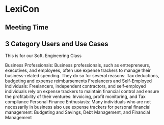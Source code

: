 # LexiCon 

## Meeting Time 

## 3 Category Users and Use Cases
This is for our Soft. Engineering Class

Business Professionals:
Business professionals, such as entrepreneurs, executives, and employees, often use expense trackers to manage their business-related spending. They do so for several reasons: Tax deductions, budgeting and expense reimbursements 
Freelancers and Self-Employed Individuals:
Freelancers, independent contractors, and self-employed individuals rely on expense trackers to maintain financial control and ensure the profitability of their ventures: Invoicing, profit monitoring, and Tax compliance 
Personal Finance Enthusiasts:
Many individuals who are not necessarily in business also use expense trackers for personal financial management: Budgeting and Savings, Debt Management, and Financial Management
